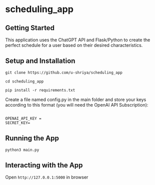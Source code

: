 # scheduling_app

## Getting Started

This application uses the ChatGPT API and Flask/Python to create the perfect schedule for a user based on their desired characteristics.

## Setup and Installation


```
git clone https://github.com/u-shriya/scheduling_app

```

```
cd scheduling_app
```

```
pip install -r requirements.txt
```

Create a file named config.py in the main folder and store your keys according to this format (you will need the OpenAI API Subscription):

```

OPENAI_API_KEY = 
SECRET_KEY= 

```

## Running the App

```
python3 main.py
```

## Interacting with the App

Open `http://127.0.0.1:5000` in browser



